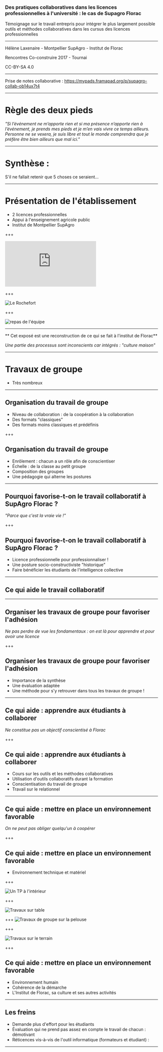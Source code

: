 ### Des pratiques collaboratives dans les licences professionnelles à l'université : le cas de Supagro Florac

Témoignage sur le travail entrepris pour intégrer le plus largement possible outils et méthodes collaboratives dans les cursus des licences professionnelles

---

Hélène Laxenaire - Montpellier SupAgro - Institut de Florac

Rencontres Co-construire 2017 - Tournai

CC-BY-SA 4.0 

---

Prise de notes collaborative :  https://mypads.framapad.org/p/supagro-collab-ob14ux7t4

---
# Règle des deux pieds

*"Si l’événement ne m’apporte rien et si ma présence n’apporte rien à l’événement, je prends mes pieds et je m’en vais vivre ce temps ailleurs. Personne ne se vexera, je suis libre et tout le monde comprendra que je préfère être bien ailleurs que mal ici."*

---

# Synthèse : 
S'il ne fallait retenir que 5 choses ce seraient... 

---

# Présentation de l'établissement

* 2 licences professionnelles
* Appui à l'enseignement agricole public
* Institut de Montpellier SupAgro

+++

![L'institut](https://ncloud.zaclys.com/index.php/apps/files_sharing/ajax/publicpreview.php?x=1637&y=579&a=true&file=01_BatimentSupAgro.jpg&t=hj9oBcnzBahEfQZ&scalingup=0)

+++

![Le Rochefort](https://ncloud.zaclys.com/index.php/s/Xuj5Y4ZkrEbC5mc/download)

+++

![repas de l'équipe](https://ncloud.zaclys.com/index.php/s/pv0Hq973fxItzzE/download)

---

** Cet exposé est une reconstruction de ce qui se fait à l'institut de Florac**

*Une partie des processus sont inconscients car intégrés : "culture maison"*

---
# Travaux de groupe
* Très nombreux

---
## Organisation du travail de groupe
* Niveau de collaboration : de la coopération à la collaboration
* Des formats "classiques"
* Des formats moins classiques et prédéfinis

+++

## Organisation du travail de groupe
* Enrôlement : chacun a un rôle afin de conscientiser
* Échelle : de la classe au petit groupe
* Composition des groupes
* Une pédagogie qui alterne les postures

---

## Pourquoi favorise-t-on le travail collaboratif à SupAgro Florac ?

*"Parce  que c'est la vraie vie !"*

+++

## Pourquoi favorise-t-on le travail collaboratif à SupAgro Florac ?
* Licence professionnelle pour professionnaliser !
* Une posture socio-constructiviste "historique"
* Faire bénéficier les étudiants de l'intelligence collective

---

## Ce qui aide le travail collaboratif

---

## Organiser les travaux de groupe pour favoriser l'adhésion

*Ne pas perdre de vue les fondamentaux : on est là pour apprendre et pour avoir une licence*

+++

## Organiser les travaux de groupe pour favoriser l'adhésion
* Importance de la synthèse
* Une évaluation adaptée
* Une méthode pour s'y retrouver dans tous les travaux de groupe !

---

## Ce qui aide : apprendre aux étudiants à collaborer

*Ne constitue pas un objectif conscientisé à Florac*

+++

## Ce qui aide : apprendre aux étudiants à collaborer
* Cours sur les outils et les méthodes collaboratives
* Utilisation d'outils collaboratifs durant la formation
* Conscientisation du travail de groupe
* Travail sur le relationnel

---

## Ce qui aide : mettre en place un environnement favorable

*On ne peut pas obliger quelqu'un à coopérer*

+++

## Ce qui aide : mettre en place un environnement favorable
* Environnement technique et matériel

+++

![Un TP à l'intérieur](https://ncloud.zaclys.com/index.php/s/LVA2ckC66B59ipr/download)

+++

![Travaux sur table](https://ncloud.zaclys.com/index.php/s/2NZAOm4huqgVSIf/download)

+++
![Travaux de groupe sur la pelouse](https://ncloud.zaclys.com/index.php/s/IPG0dHGNwzzfzxI/download)

+++

![Travaux sur le terrain](https://ncloud.zaclys.com/index.php/s/8B3ywhEVyEs5dD7/download)

+++
## Ce qui aide : mettre en place un environnement favorable
* Environnement humain
* Cohérence de la démarche
* L'Institut de Florac, sa culture et ses autres activités
   
---

## Les freins
* Demande plus d'effort pour les étudiants
* Évaluation qui ne prend pas assez en compte le travail de chacun : démotivant
* Réticences vis-à-vis de l'outil informatique (formateurs et étudiant) :  
---


